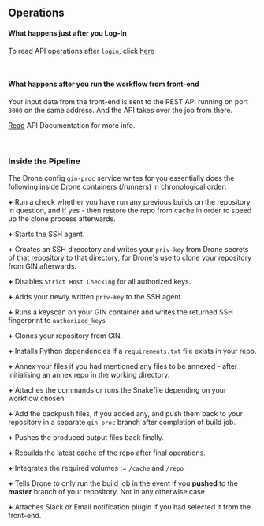 <a name="operations"></a>
## Operations

<a name="after-login"></a>
#### What happens just after you Log-In

To read API operations after `login`, click [here](asdassdasd)

<br>

<a name="after-workflow"></a>
#### What happens after you run the workflow from front-end

Your input data from the front-end is sent to the REST API running on port `8000` on the same address. And the API takes over the job from there.

[Read](asdads) API Documentation for more info.

<br>

<a name="pipeline"></a>
### Inside the Pipeline

The Drone config `gin-proc` service writes for you essentially does the following inside Drone containers (/runners) in chronological order:

**+** Run a check whether you have run any previous builds on the repository in question, and if yes - then restore the repo from cache in order to speed up the clone process afterwards.

**+** Starts the SSH agent.

**+** Creates an SSH direcotory and writes your `priv-key` from Drone secrets of that repository to that directory, for Drone's use to clone your repository from GIN afterwards.

**+** Disables `Strict Host Checking` for all authorized keys.

**+** Adds your newly written `priv-key` to the SSH agent.

**+** Runs a keyscan on your GIN container and writes the returned SSH fingerprint to `authorized_keys`

**+** Clones your repository from GIN.

**+** Installs Python dependencies if a `requirements.txt` file exists in your repo.

**+** Annex your files if you had mentioned any files to be annexed - after initialising an annex repo in the working directory.

**+** Attaches the commands or runs the Snakefile depending on your workflow chosen.

**+** Add the backpush files, if you added any, and push them back to your repository in a separate `gin-proc` branch after completion of build job.

**+** Pushes the produced output files back finally.

**+** Rebuilds the latest cache of the repo after final operations.

**+** Integrates the required volumes := `/cache` and `/repo`

**+** Tells Drone to only run the build job in the event if you **pushed** to the **master** branch of your repository. Not in any otherwise case.

 **+** Attaches Slack or Email notification plugin if you had selected it from the front-end.
